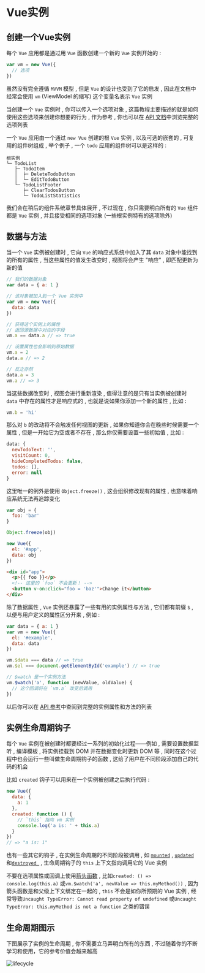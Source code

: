 # Vue实例

## 创建一个Vue实例

每个 `Vue` 应用都是通过用 `Vue` 函数创建一个新的 `Vue` 实例开始的 : 

```javascript
var vm = new Vue({
  // 选项
})
```

虽然没有完全遵循 `MVVM` 模型 , 但是 `Vue` 的设计也受到了它的启发 , 因此在文档中经常会使用 `vm` (ViewModel 的缩写) 这个变量名表示 `Vue` 实例

当创建一个 `Vue` 实例时 , 你可以传入一个选项对象 , 这篇教程主要描述的就是如何使用这些选项来创建你想要的行为 , 作为参考 , 你也可以在 [API 文档](https://vuejs.org/v2/api/index.html)中浏览完整的选项列表

一个 `Vue` 应用由一个通过 `new Vue` 创建的根 `Vue` 实例 , 以及可选的嵌套的 , 可复用的组件树组成 , 举个例子 , 一个 `todo` 应用的组件树可以是这样的 : 

```
根实例
└─ TodoList
   ├─ TodoItem
   │  ├─ DeleteTodoButton
   │  └─ EditTodoButton
   └─ TodoListFooter
      ├─ ClearTodosButton
      └─ TodoListStatistics
```

我们会在稍后的组件系统章节具体展开 , 不过现在 , 你只需要明白所有的 `Vue` 组件都是 `Vue` 实例 , 并且接受相同的选项对象 (一些根实例特有的选项除外)

## 数据与方法

当一个 `Vue` 实例被创建时 , 它向 `Vue` 的响应式系统中加入了其 `data` 对象中能找到的所有的属性 , 当这些属性的值发生改变时 , 视图将会产生 "响应" , 即匹配更新为新的值

```javascript
// 我们的数据对象
var data = { a: 1 }

// 该对象被加入到一个 Vue 实例中
var vm = new Vue({
  data: data
})

// 获得这个实例上的属性
// 返回源数据中对应的字段
vm.a == data.a // => true

// 设置属性也会影响到原始数据
vm.a = 2
data.a // => 2

// 反之亦然
data.a = 3
vm.a // => 3
```

当这些数据改变时 , 视图会进行重新渲染 , 值得注意的是只有当实例被创建时 `data` 中存在的属性才是响应式的 , 也就是说如果你添加一个新的属性 , 比如 : 

```javascript
vm.b = 'hi'
```

那么对 `b` 的改动将不会触发任何视图的更新 , 如果你知道你会在晚些时候需要一个属性 , 但是一开始它为空或者不存在 , 那么你仅需要设置一些初始值 , 比如 : 

```javascript
data: {
  newTodoText: '',
  visitCount: 0,
  hideCompletedTodos: false,
  todos: [],
  error: null
}
```

这里唯一的例外是使用 `Object.freeze()` , 这会组织修改现有的属性 , 也意味着响应系统无法再追踪变化

```javascript
var obj = {
  foo: 'bar'
}

Object.freeze(obj)

new Vue({
  el: '#app',
  data: obj
})
```

```html
<div id="app">
  <p>{{ foo }}</p>
  <!-- 这里的 `foo` 不会更新！ -->
  <button v-on:click="foo = 'baz'">Change it</button>
</div>
```

除了数据属性 , `Vue` 实例还暴露了一些有用的实例属性与方法 , 它们都有前缀 `$` , 以便与用户定义的属性区分开来 , 例如 : 

```javascript
var data = { a: 1 }
var vm = new Vue({
  el: '#example',
  data: data
})

vm.$data === data // => true
vm.$el === document.getElementById('example') // => true

// $watch 是一个实例方法
vm.$watch('a', function (newValue, oldValue) {
  // 这个回调将在 `vm.a` 改变后调用
})
```

以后你可以在 [API 参考](https://cn.vuejs.org/v2/api/#实例属性)中查阅到完整的实例属性和方法的列表 

## 实例生命周期钩子

每个 `Vue` 实例在被创建时都要经过一系列的初始化过程——例如 , 需要设置数据监听 , 编译模板 , 将实例挂载到 DOM 并在数据变化时更新 DOM 等 , 同时在这个过程中也会运行一些叫做生命周期钩子的函数 , 这给了用户在不同阶段添加自己的代码的机会

比如 `created` 钩子可以用来在一个实例被创建之后执行代码 : 

```javascript
new Vue({
  data: {
    a: 1
  },
  created: function () {
    // `this` 指向 vm 实例
    console.log('a is: ' + this.a)
  }
})
// => "a is: 1"
```

也有一些其它的钩子 , 在实例生命周期的不同阶段被调用 , 如 [`mounted`](https://cn.vuejs.org/v2/api/#mounted) , [`updated`](https://cn.vuejs.org/v2/api/#updated) 和[`destroyed `](https://cn.vuejs.org/v2/api/#destroyed) , 生命周期钩子的 `this` 上下文指向调用它的 Vue 实例

不要在选项属性或回调上使用[箭头函数](https://developer.mozilla.org/zh-CN/docs/Web/JavaScript/Reference/Functions/Arrow_functions) , 比如`created: () => console.log(this.a)` 或`vm.$watch('a', newValue => this.myMethod())` , 因为箭头函数是和父级上下文绑定在一起的 , `this` 不会是如你所预期的 Vue 实例 , 经常导致`Uncaught TypeError: Cannot read property of undefined` 或`Uncaught TypeError: this.myMethod is not a function` 之类的错误

## 生命周期图示

下图展示了实例的生命周期 , 你不需要立马弄明白所有的东西 , 不过随着你的不断学习和使用，它的参考价值会越来越高

![lifecycle](D:\桌面\lifecycle.png)

















